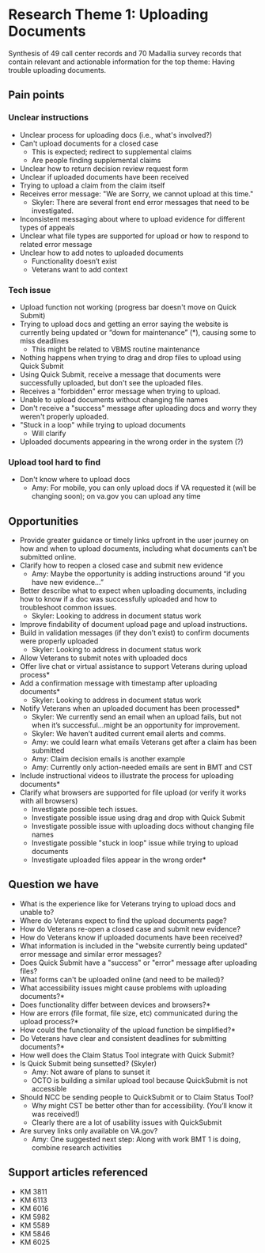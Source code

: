 # Research Theme 1: Uploading Documents

Synthesis of 49 call center records and 70 Madallia survey records that contain relevant and actionable information for the top theme: Having trouble uploading documents.

## Pain points

### Unclear instructions
- Unclear process for uploading docs (i.e., what's involved?)
- Can't upload documents for a closed case
   - This is expected; redirect to supplemental claims
   - Are people finding supplemental claims
- Unclear how to return decision review request form
- Unclear if uploaded documents have been received
- Trying to upload a claim from the claim itself
- Receives error message: "We are Sorry, we cannot upload at this time."
   - Skyler: There are several front end error messages that need to be investigated.
- Inconsistent messaging about where to upload evidence for different types of appeals
- Unclear what file types are supported for upload or how to respond to related error message
- Unclear how to add notes to uploaded documents
   - Functionality doesn’t exist
   - Veterans want to add context

### Tech issue
- Upload function not working (progress bar doesn't move on Quick Submit)
- Trying to upload docs and getting an error saying the website is currently being updated or “down for maintenance” (*), causing some to miss deadlines
   - This might be related to VBMS routine maintenance
- Nothing happens when trying to drag and drop files to upload using Quick Submit
- Using Quick Submit, receive a message that documents were successfully uploaded, but don't see the uploaded files.
- Receives a "forbidden" error message when trying to upload.
- Unable to upload documents without changing file names
- Don't receive a "success" message after uploading docs and worry they weren't properly uploaded.
- "Stuck in a loop" while trying to upload documents
   - Will clarify
- Uploaded documents appearing in the wrong order in the system (?)

### Upload tool hard to find
- Don't know where to upload docs
   - Amy: For mobile, you can only upload docs if VA requested it (will be changing soon); on va.gov you can upload any time

## Opportunities
- Provide greater guidance or timely links upfront in the user journey on how and when to upload documents, including what documents can’t be submitted online.
- Clarify how to reopen a closed case and submit new evidence
   - Amy: Maybe the opportunity is adding instructions around “if you have new evidence…”
- Better describe what to expect when uploading documents, including how to know if a doc was successfully uploaded and how to troubleshoot common issues.
   - Skyler: Looking to address in document status work
- Improve findability of document upload page and upload instructions.
- Build in validation messages (if they don’t exist)  to confirm documents were properly uploaded
   - Skyler: Looking to address in document status work
- Allow Veterans to submit notes with uploaded docs
- Offer live chat or virtual assistance to support Veterans during upload process*
- Add a confirmation message with timestamp after uploading documents*
   - Skyler: Looking to address in document status work
- Notify Veterans when an uploaded document has been processed*
   - Skyler: We currently send an email when an upload fails, but not when it’s successful…might be an opportunity for improvement.
   - Skyler: We haven’t audited current email alerts and comms.
   - Amy: we could learn what emails Veterans get after a claim has been submitted
   - Amy: Claim decision emails is another example
   - Amy: Currently only action-needed emails are sent in BMT and CST
- Include instructional videos to illustrate the process for uploading documents*
- Clarify what browsers are supported for file upload (or verify it works with all browsers)
   - Investigate possible tech issues.
   - Investigate possible issue using drag and drop with Quick Submit
   - Investigate possible issue with uploading docs without changing file names
   - Investigate possible "stuck in  loop" issue while trying to upload documents
   - Investigate uploaded files appear in the wrong order*

## Question we have
- What is the experience like for Veterans trying to upload docs and unable to?
- Where do Veterans expect to find the upload documents page?
- How do Veterans re-open a closed case and submit new evidence?
- How do Veterans know if uploaded documents have been received?
- What information is included in the "website currently being updated" error message and similar error messages?
- Does Quick Submit have a "success" or "error" message after uploading files?
- What forms can't be uploaded online (and need to be mailed)?
- What accessibility issues might cause problems with uploading documents?*
- Does functionality differ between devices and browsers?*
- How are errors (file format, file size, etc) communicated during the upload process?*
- How could the functionality of the upload function be simplified?*
- Do Veterans have clear and consistent deadlines for submitting documents?*
- How well does the Claim Status Tool integrate with Quick Submit?
- Is Quick Submit being sunsetted? (Skyler)
   - Amy: Not aware of plans to sunset it
   - OCTO is building a similar upload tool because QuickSubmit is not accessible
- Should NCC be sending people to QuickSubmit or to Claim Status Tool? 
   - Why might CST be better other than for accessibility. (You’ll know it was received!)
   - Clearly there are a lot of usability issues with QuickSubmit
- Are survey links only available on VA.gov?
   - Amy: One suggested next step: Along with work BMT 1 is doing, combine research activities

## Support articles referenced
- KM 3811
- KM 6113
- KM 6016
- KM 5982
- KM 5589
- KM 5846
- KM 6025
